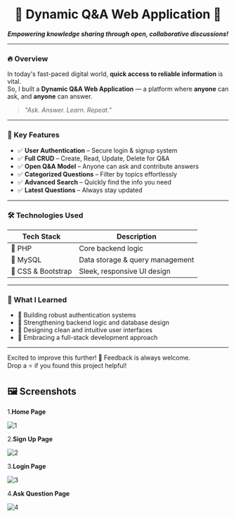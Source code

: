 <h1 align="center">
  🚀 Dynamic Q&A Web Application 🚀
</h1>

<p align="center">
  <b><i>Empowering knowledge sharing through open, collaborative discussions!</i></b>
</p>

---

### 🔥 Overview

In today's fast-paced digital world, **quick access to reliable information** is vital.  
So, I built a **Dynamic Q&A Web Application** — a platform where **anyone** can ask, and **anyone** can answer.

> *"Ask. Answer. Learn. Repeat."*

---

### 🌟 Key Features

- ✅ **User Authentication** – Secure login & signup system  
- ✅ **Full CRUD** – Create, Read, Update, Delete for Q&A  
- ✅ **Open Q&A Model** – Anyone can ask and contribute answers  
- ✅ **Categorized Questions** – Filter by topics effortlessly  
- ✅ **Advanced Search** – Quickly find the info you need  
- ✅ **Latest Questions** – Always stay updated  

---

### 🛠️ Technologies Used

| Tech Stack        | Description                     |
|-------------------|---------------------------------|
| 🧠 PHP           | Core backend logic              |
| 💾 MySQL         | Data storage & query management |
| 🎨 CSS & Bootstrap | Sleek, responsive UI design     |

---

### 🚧 What I Learned

- 🔐 Building robust authentication systems  
- 🧱 Strengthening backend logic and database design  
- 🎯 Designing clean and intuitive user interfaces  
- 🚀 Embracing a full-stack development approach  

---

Excited to improve this further! 🚀 Feedback is always welcome.  
Drop a ⭐ if you found this project helpful!  


## 🖼️ Screenshots

1.**Home Page**

![1](https://github.com/user-attachments/assets/b81ac7ad-d8b2-4e5b-ae87-03530bdba1a8)

2.**Sign Up Page**

![2](https://github.com/user-attachments/assets/a01fdc98-4e04-46c2-b3ad-c0f0f322dec3)

3.**Login Page**

![3](https://github.com/user-attachments/assets/aa333e1e-2074-4df9-a1f7-1ce6080cdfbe)

4.**Ask Question Page**

![4](https://github.com/user-attachments/assets/d6262af0-b7fb-4227-a53a-85d8adfed9eb)







